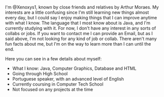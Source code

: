 I'm @Xenoxys1, known by close friends and relatives by Arthur Moraes.
My interests are a little confusing since I'm still learning new things almost every day, but I could say I enjoy making things that I can improve anytime with what I know.
The language that I most know about is Java, and I'm currently studying with it.
For now, I don't have any interest in any sorts of collabs or jobs.
If you want to contact me I can provide an Email, but as I said above, I'm not looking for any kind of job or collab.
There aren't many fun facts about me, but I'm on the way to learn more than I can until the end.

Here you can see in a few details about myself:

- What I know: Java, Computer Graphics, Database and HTML
- Going through High School
- Portuguese speaker, with an advanced level of English
- Currently coursing in Computer Tech School
- Not focused on any projects at the time
